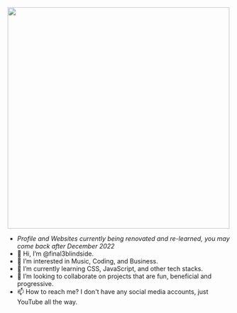 <div id="header" align="center">
  <img src="https://media.giphy.com/media/1sgetPM00wWqJpVUTl/giphy.gif" width="500" />
</div>


- *Profile and Websites currently being renovated and re-learned, you may come back after December 2022*
- 👋 Hi, I’m @final3blindside.
- 👀 I’m interested in Music, Coding, and Business.
- 🌱 I’m currently learning CSS, JavaScript, and other tech stacks.
- 💞️ I’m looking to collaborate on projects that are fun, beneficial and progressive.
- 📫 How to reach me? I don't have any social media accounts, just YouTube all the way.


<!---
final3blindside/final3blindside is a ✨ special ✨ repository because its `README.md` (this file) appears on your GitHub profile.
You can click the Preview link to take a look at your changes.
--->
